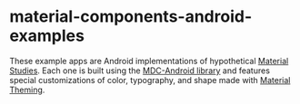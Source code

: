 # material-components-android-examples

These example apps are Android implementations of hypothetical [Material Studies](https://material.io/design/material-studies/). Each one is built using the [MDC-Android library](http://github.com/material-components/material-components-android/) and features special customizations of color, typography, and shape made with [Material Theming](https://material.io/design/material-theming/).
